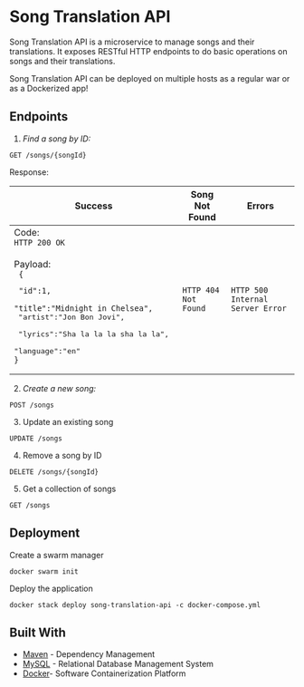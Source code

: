 # Song Translation API

Song Translation API is a microservice to manage songs and their translations.
It exposes RESTful HTTP endpoints to do basic operations on songs and their translations.

Song Translation API can be deployed on multiple hosts as a regular war or as a Dockerized app!



## Endpoints 

1) *Find a song by ID:* 
``` 
GET /songs/{songId}
```

Response:

|Success | Song Not Found | Errors |
| ------------- | ------------- | ------------- |
| Code: <br>``` HTTP 200 OK ```  <br><br>Payload:<br>``` {```<br><pre>``` "id":1,``` <br> ``` "title":"Midnight in Chelsea", ```<br> "artist":"Jon Bon Jovi", <br> "lyrics":"Sha la la la sha la la", <br> "language":"en"<br>```}``` | ``` HTTP 404 Not Found ``` | ``` HTTP 500 Internal Server Error ```| 

2) *Create a new song:*
```
POST /songs
```
3) Update an existing song
```
UPDATE /songs
```
4) Remove a song by ID
```
DELETE /songs/{songId}
```
5) Get a collection of songs
```
GET /songs
```
## Deployment

Create a swarm manager
```
docker swarm init
```

Deploy the application
```
docker stack deploy song-translation-api -c docker-compose.yml
```

## Built With

* [Maven](https://maven.apache.org/) - Dependency Management
* [MySQL](https://www.mysql.com/) - Relational Database Management System
* [Docker](https://www.docker.com/)- Software Containerization Platform
